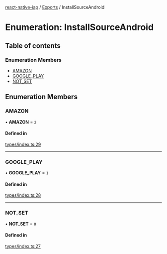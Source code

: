 [react-native-iap](../README.md) / [Exports](../modules.md) / InstallSourceAndroid

# Enumeration: InstallSourceAndroid

## Table of contents

### Enumeration Members

- [AMAZON](InstallSourceAndroid.md#amazon)
- [GOOGLE\_PLAY](InstallSourceAndroid.md#google_play)
- [NOT\_SET](InstallSourceAndroid.md#not_set)

## Enumeration Members

### AMAZON

• **AMAZON** = ``2``

#### Defined in

[types/index.ts:29](https://github.com/dooboolab/react-native-iap/blob/d06ab43/src/types/index.ts#L29)

___

### GOOGLE\_PLAY

• **GOOGLE\_PLAY** = ``1``

#### Defined in

[types/index.ts:28](https://github.com/dooboolab/react-native-iap/blob/d06ab43/src/types/index.ts#L28)

___

### NOT\_SET

• **NOT\_SET** = ``0``

#### Defined in

[types/index.ts:27](https://github.com/dooboolab/react-native-iap/blob/d06ab43/src/types/index.ts#L27)
